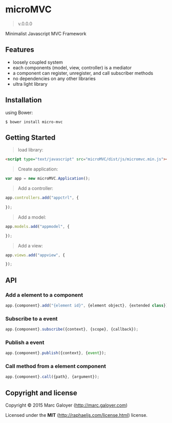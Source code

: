 # microMVC
>v.0.0.0

Minimalist Javascript MVC Framework

## Features
*	loosely coupled system
*	each components (model, view, controller) is a mediator
*	a component can register, unregister, and call subscriber methods
*	no dependencies on any other libraries
*	ultra light library

## Installation
using Bower:

```shell
$ bower install micro-mvc
```

## Getting Started

>load library:

```html
<script type="text/javascript" src="microMVC/dist/js/micromvc.min.js"></script> 
```

>Create application:

```javascript
var app = new microMVC.Application();
```

>Add a controller:

```javascript
app.controllers.add("appctrl", {
    
});
```

>Add a model:

```javascript
app.models.add("appmodel", {

});
```

>Add a view:

```javascript
app.views.add("appview", {

});
```

## API

### Add a element to a component
```javascript
app.{component}.add("{element id}", {element object}, {extended class});
```

### Subscribe to a event
```javascript
app.{component}.subscribe({context}, {scope}, {callback});
```

### Publish a event
```javascript
app.{component}.publish({context}, {event});
```

### Call method from a element component
```javascript
app.{component}.call({path}, {argument});
```

## Copyright and license

Copyright © 2015 Marc Galoyer (http://marc.galoyer.com)

Licensed under the **MIT** (http://raphaeljs.com/license.html) license.
